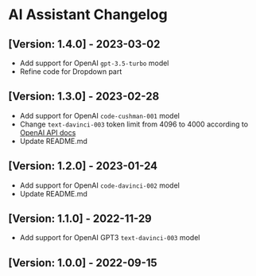 # AI Assistant Changelog

## [Version: 1.4.0] - 2023-03-02

- Add support for OpenAI `gpt-3.5-turbo` model
- Refine code for Dropdown part

## [Version: 1.3.0] - 2023-02-28

- Add support for OpenAI `code-cushman-001` model
- Change `text-davinci-003` token limit from 4096 to 4000 according to [OpenAI API docs](https://platform.openai.com/docs/models/gpt-3)
- Update README.md

## [Version: 1.2.0] - 2023-01-24

- Add support for OpenAI `code-davinci-002` model
- Update README.md

## [Version: 1.1.0] - 2022-11-29

- Add support for OpenAI GPT3 `text-davinci-003` model

## [Version: 1.0.0] - 2022-09-15
